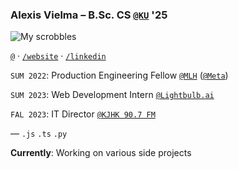 ### Alexis Vielma – B.Sc. CS [`@KU`](https://ku.edu 'School Website') '25

![My scrobbles](https://lastfm-recently-played.vercel.app/api?user=aelxxs&count=1)

[`@`](mailto:hi@alexis.lol 'Contact Me') · [`/website`](https://alexis.lol 'Peronsal Website') · [`/linkedin`](https://www.linkedin.com/in/aelxxs/ 'LinkedIn')

`SUM 2022`: Production Engineering Fellow [`@MLH`](https://fellowship.mlh.io/ 'MLH') ([`@Meta`](https://meta.com/ 'Meta'))

`SUM 2023`: Web Development Intern [`@Lightbulb.ai`](https://lightbulb.ai/ 'Lightbulb.ai')

`FAL 2023`: IT Director [`@KJHK 90.7 FM`](https://kjhk.org 'KJHK 90.7 FM')

—
`.js` `.ts` `.py`

**Currently**: Working on various side projects
